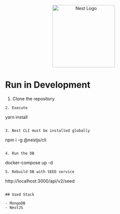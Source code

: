<p align="center">
  <a href="http://nestjs.com/" target="blank"><img src="https://nestjs.com/img/logo-small.svg" width="200" alt="Nest Logo" /></a>
</p>

# Run in Development

1. Clone the repository

```
2. Execute

```

yarn install

```

3. Nest CLI must be installed globally

```

npm i -g @nestjs/cli

```

4. Run the DB

```

docker-compose up -d

```
5. Rebuild DB with SEED service
```

http://localhost:3000/api/v2/seed

```

## Used Stack

- MongoDB
- NestJS
```
